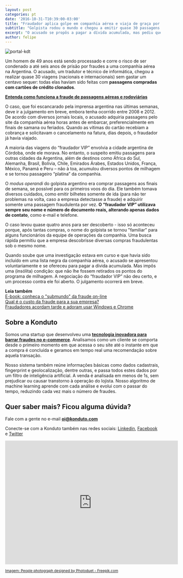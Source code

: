 ```yaml
---
layout: post
categories: pt
date: '2016-10-31-T10:39:00-03:00'
title: "Fraudador aplica golpe em companhia aérea e viaja de graça por 4 anos"
subtitle: "Golpista rodou o mundo e chegou a emitir quase 30 passagens com cartões clonados"
excerpt: "O acusado se propôs a pagar a dívida acumulada, mas pediu que não perdesse os pontos de milhagem"
author: felipe
---
```


![portal-kdt](/images/161031_airport_luggage.png)

Um homem de 49 anos está sendo processado e corre o risco de ser condenado a até seis anos de prisão por fraudes a uma companhia aérea na Argentina. O acusado, um tradutor e técnico de informática, chegou a realizar quase 30 viagens (nacionais e internacionais) sem gastar um centavo sequer: todas elas haviam sido feitas com **passagens compradas com cartões de crédito clonados**.  

**[Entenda como funciona a fraude de passagens aéreas e rodoviárias](https://blog.konduto.com/pt/2016/06/fraudes-passagens-aereas/?utm_source=konduto&utm_medium=blog&utm_campaign=conteudo-fraudster-vip)**

O caso, que foi escancarado pela imprensa argentina nas últimas semanas, deve ir a julgamento em breve, embora tenha ocorrido entre 2008 e 2012. De acordo com diversos jornais locais, o acusado adquiria passagens pelo site da companhia aérea horas antes de embarcar, preferencialmente em finais de samana ou feriados. Quando as vítimas do cartão recebiam a cobrança e solicitavam o cancelamento na fatura, dias depois, o fraudador já havia viajado.

A maioria das viagens do “fraudador VIP” envolvia a cidade argentina de Córdoba, onde ele morava. No entanto, o suspeito emitiu passagens para outras cidades da Argentina, além de destinos como África do Sul, Alemanha, Brasil, Bolívia, Chile, Emirados Árabes, Estados Unidos, França, México, Panamá e Peru – não à toa, acumulou diversos pontos de milhagem e se tornou passageiro “platina” da companhia. 

O *modus operandi* do golpista argentino era comprar passagens aos finais de semana, se possível para os primeiros voos do dia. Ele também tomava diversos cuidados, como emitir bilhetes somente de ida (para não ter problemas na volta, caso a empresa detectasse a fraude) e adquirir somente uma passagem fraudulenta por vez. **O “fraudador VIP” utilizava sempre seu nome e número de documento reais, alterando apenas dados de contato**, como e-mail e telefone. 

O caso levou quase quatro anos para ser descoberto - isso só aconteceu porque, após tantas compras, o nome do golpista se tornou "familiar" para alguns funcionários da equipe de operações da companhia. Uma busca rápida permitiu que a empresa descobrisse diversas compras fraudulentas sob o mesmo nome. 

Quando soube que uma investigação estava em curso e que havia sido incluído em uma lista negra da companhia aérea, o acusado se apresentou voluntariamente e se ofereceu para pagar a dívida acumulada. Mas impôs uma (insólita) condição: que não lhe fossem retirados os pontos do programa de milhagem. A negociação do “fraudador VIP” não deu certo, e um processo contra ele foi aberto. O julgamento ocorrerá em breve. 

**Leia também**  
[E-book: conheça o "submundo" da fraude on-line](https://ebooks.konduto.com/submundo-da-fraude?utm_source=konduto&utm_medium=blog&utm_campaign=conteudo-fraudster-vip)  
[Qual é o custo da fraude para a sua empresa?](https://blog.konduto.com/pt/2016/09/custo-da-fraude/?utm_source=konduto&utm_medium=blog&utm_campaign=conteudo-fraudster-vip)  
[Fraudadores acordam tarde e adoram usar Windows e Chrome](http://ebooks.konduto.com/raio-x-da-fraude-2016-1semestre?utm_source=konduto&utm_medium=blog&utm_campaign=conteudo-fraudster-vip)

## Sobre a Konduto

Somos uma startup que desenvolveu uma **[tecnologia inovadora para barrar fraudes no e-commerce](http://konduto.com/?utm_source=konduto&utm_medium=blog&utm_campaign=conteudo)**. Analisamos como um cliente se comporta desde o primeiro momento em que acessa o seu site até o instante em que a compra é concluída e geramos em tempo real uma recomendação sobre aquela transação.

Nosso sistema também reúne informações básicas como dados cadastrais, fingerprint e geolocalização, dentre outras, e passa todos estes dados por um filtro de inteligência artificial. A venda é analisada em menos de 1s, sem prejudicar ou causar transtorno à operação do lojista. Nosso algoritmo de machine learning aprende com cada análise e evolui com o passar do tempo, reduzindo cada vez mais o número de fraudes.
 
## Quer saber mais? Ficou alguma dúvida? 

Fale com a gente no e-mail **oi@konduto.com**         	
 
Conecte-se com a Konduto também nas redes sociais: [Linkedin](https://www.linkedin.com/company/konduto), [Facebook](https://www.facebook.com/konduto) e [Twitter](https://twitter.com/Konduto_) 
 
<iframe src="https://www.facebook.com/plugins/video.php?href=https%3A%2F%2Fwww.facebook.com%2Fkonduto%2Fvideos%2F613187352119217%2F&show_text=1&width=560" width="560" height="400" style="border:none;overflow:hidden" scrolling="no" frameborder="0" allowTransparency="true"></iframe>

<small>[Imagem: People photograph designed by Photoduet - Freepik.com](http://www.freepik.com/free-photos-vectors/people)</small>